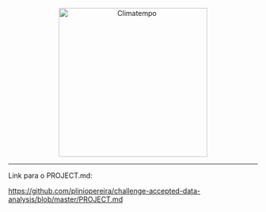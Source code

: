 <p align="center">
  <a href="http://www.climatempo.com.br">
      <img src="http://i.imgur.com/Q9lCAMF.png" alt="Climatempo" width="300px"/>
  </a>
</p>

___
Link para o PROJECT.md:

https://github.com/pliniopereira/challenge-accepted-data-analysis/blob/master/PROJECT.md
